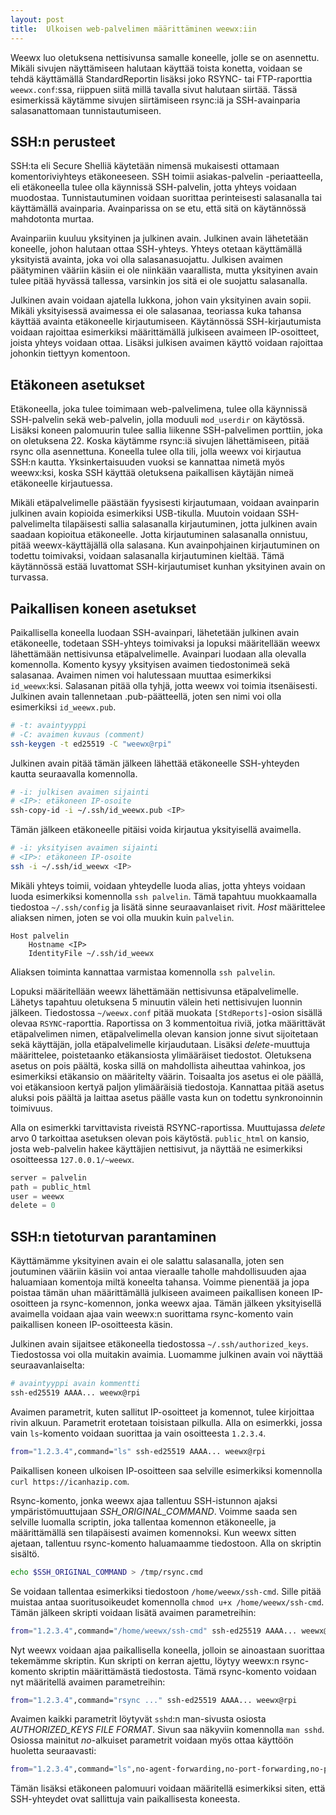 ```yaml
---
layout: post
title:  Ulkoisen web-palvelimen määrittäminen weewx:iin
---
```

Weewx luo oletuksena nettisivunsa samalle koneelle, jolle se on asennettu.
Mikäli sivujen näyttämiseen halutaan käyttää toista konetta, voidaan se tehdä
käyttämällä StandardReportin lisäksi joko RSYNC- tai FTP-raporttia
`weewx.conf`:ssa, riippuen siitä millä tavalla sivut halutaan siirtää. Tässä
esimerkissä käytämme sivujen siirtämiseen rsync:iä ja SSH-avainparia
salasanattomaan tunnistautumiseen.

## SSH:n perusteet
SSH:ta eli Secure Shelliä käytetään nimensä mukaisesti ottamaan
komentoriviyhteys etäkoneeseen. SSH toimii asiakas-palvelin -periaatteella, eli
etäkoneella tulee olla käynnissä SSH-palvelin, jotta yhteys voidaan muodostaa.
Tunnistautuminen voidaan suorittaa perinteisesti salasanalla tai käyttämällä
avainparia. Avainparissa on se etu, että sitä on käytännössä mahdotonta murtaa.

Avainpariin kuuluu yksityinen ja julkinen avain. Julkinen avain lähetetään
koneelle, johon halutaan ottaa SSH-yhteys. Yhteys otetaan käyttämällä yksityistä
avainta, joka voi olla salasanasuojattu. Julkisen avaimen päätyminen vääriin
käsiin ei ole niinkään vaarallista, mutta yksityinen avain tulee pitää hyvässä
tallessa, varsinkin jos sitä ei ole suojattu salasanalla.

Julkinen avain voidaan ajatella lukkona, johon vain yksityinen avain sopii.
Mikäli yksityisessä avaimessa ei ole salasanaa, teoriassa kuka tahansa käyttää
avainta etäkoneelle kirjautumiseen. Käytännössä SSH-kirjautumista voidaan
rajoittaa esimerkiksi määrittämällä julkiseen avaimeen IP-osoitteet, joista
yhteys voidaan ottaa. Lisäksi julkisen avaimen käyttö voidaan rajoittaa johonkin
tiettyyn komentoon.

## Etäkoneen asetukset
Etäkoneella, joka tulee toimimaan web-palvelimena, tulee olla käynnissä
SSH-palvelin sekä web-palvelin, jolla moduuli `mod_userdir` on käytössä. Lisäksi
koneen palomuurin tulee sallia liikenne SSH-palvelimen porttiin, joka on
oletuksena 22. Koska käytämme rsync:iä sivujen lähettämiseen, pitää rsync olla
asennettuna. Koneella tulee olla tili, jolla weewx voi kirjautua SSH:n kautta.
Yksinkertaisuuden vuoksi se kannattaa nimetä myös weewx:ksi, koska SSH käyttää
oletuksena paikallisen käytäjän nimeä etäkoneelle kirjautuessa.

Mikäli etäpalvelimelle päästään fyysisesti kirjautumaan, voidaan avainparin
julkinen avain kopioida esimerkiksi USB-tikulla. Muutoin voidaan
SSH-palvelimelta tilapäisesti sallia salasanalla kirjautuminen, jotta julkinen
avain saadaan kopioitua etäkoneelle. Jotta kirjautuminen salasanalla onnistuu,
pitää weewx-käyttäjällä olla salasana. Kun avainpohjainen kirjautuminen on
todettu toimivaksi, voidaan salasanalla kirjautuminen kieltää. Tämä käytännössä
estää luvattomat SSH-kirjautumiset kunhan yksityinen avain on turvassa.

## Paikallisen koneen asetukset
Paikallisella koneella luodaan SSH-avainpari, lähetetään julkinen avain
etäkoneelle, todetaan SSH-yhteys toimivaksi ja lopuksi määritellään weewx
lähettämään nettisivunsa etäpalvelimelle. Avainpari luodaan alla olevalla
komennolla. Komento kysyy yksityisen avaimen tiedostonimeä sekä salasanaa.
Avaimen nimen voi halutessaan muuttaa esimerkiksi `id_weewx`:ksi. Salasanan
pitää olla tyhjä, jotta weewx voi toimia itsenäisesti. Julkinen avain
tallennetaan .pub-päätteellä, joten sen nimi voi olla esimerkiksi
`id_weewx.pub`.

``` bash
# -t: avaintyyppi
# -C: avaimen kuvaus (comment)
ssh-keygen -t ed25519 -C "weewx@rpi"
```

Julkinen avain pitää tämän jälkeen lähettää etäkoneelle SSH-yhteyden kautta
seuraavalla komennolla.

``` bash
# -i: julkisen avaimen sijainti
# <IP>: etäkoneen IP-osoite
ssh-copy-id -i ~/.ssh/id_weewx.pub <IP>
```

Tämän jälkeen etäkoneelle pitäisi voida kirjautua yksityisellä avaimella.

``` bash
# -i: yksityisen avaimen sijainti
# <IP>: etäkoneen IP-osoite
ssh -i ~/.ssh/id_weewx <IP>
```

Mikäli yhteys toimii, voidaan yhteydelle luoda alias, jotta yhteys voidaan luoda
esimerkiksi komennolla `ssh palvelin`. Tämä tapahtuu muokkaamalla tiedostoa
`~/.ssh/config` ja lisätä sinne seuraavanlaiset rivit. *Host* määrittelee
aliaksen nimen, joten se voi olla muukin kuin `palvelin`.

```
Host palvelin
    Hostname <IP>
    IdentityFile ~/.ssh/id_weewx
```

Aliaksen toiminta kannattaa varmistaa komennolla `ssh palvelin`.

Lopuksi määritellään weewx lähettämään nettisivunsa etäpalvelimelle. Lähetys
tapahtuu oletuksena 5 minuutin välein heti nettisivujen luonnin jälkeen.
Tiedostossa `~/weewx.conf` pitää muokata `[StdReports]`-osion sisällä olevaa
`RSYNC`-raporttia. Raportissa on 3 kommentoitua riviä, jotka määrittävät
etäpalvelimen nimen, etäpalvelimella olevan kansion jonne sivut sijoitetaan sekä
käyttäjän, jolla etäpalvelimelle kirjaudutaan. Lisäksi *delete*-muuttuja
määrittelee, poistetaanko etäkansiosta ylimääräiset tiedostot. Oletuksena asetus
on pois päältä, koska sillä on mahdollista aiheuttaa vahinkoa, jos esimerkiksi
etäkansio on määritelty väärin. Toisaalta jos asetus ei ole päällä, voi
etäkansioon kertyä paljon ylimääräisiä tiedostoja. Kannattaa pitää asetus
aluksi pois päältä ja laittaa asetus päälle vasta kun on todettu synkronoinnin
toimivuus.

Alla on esimerkki tarvittavista riveistä RSYNC-raportissa. Muuttujassa *delete*
arvo 0 tarkoittaa asetuksen olevan pois käytöstä. `public_html` on kansio, josta
web-palvelin hakee käyttäjien nettisivut, ja näyttää ne esimerkiksi osoitteessa
`127.0.0.1/~weewx`.

``` python
server = palvelin
path = public_html
user = weewx
delete = 0
```

## SSH:n tietoturvan parantaminen
Käyttämämme yksityinen avain ei ole salattu salasanalla, joten sen joutuminen
vääriin käsiin voi antaa vieraalle taholle mahdollisuuden ajaa haluamiaan
komentoja miltä koneelta tahansa. Voimme pienentää ja jopa poistaa tämän uhan
määrittämällä julkiseen avaimeen paikallisen koneen IP-osoitteen ja
rsync-komennon, jonka weewx ajaa. Tämän jälkeen yksityisellä avaimella voidaan
ajaa vain weewx:n suorittama rsync-komento vain paikallisen koneen
IP-osoitteesta käsin.

Julkinen avain sijaitsee etäkoneella tiedostossa `~/.ssh/authorized_keys`.
Tiedostossa voi olla muitakin avaimia. Luomamme julkinen avain voi näyttää
seuraavanlaiselta:

``` bash
# avaintyyppi avain kommentti
ssh-ed25519 AAAA... weewx@rpi
```

Avaimen parametrit, kuten sallitut IP-osoitteet ja komennot, tulee kirjoittaa
rivin alkuun. Parametrit erotetaan toisistaan pilkulla. Alla on esimerkki, jossa
vain `ls`-komento voidaan suorittaa ja vain osoitteesta `1.2.3.4`.

``` bash
from="1.2.3.4",command="ls" ssh-ed25519 AAAA... weewx@rpi
```

Paikallisen koneen ulkoisen IP-osoitteen  saa selville esimerkiksi komennolla
`curl https://icanhazip.com`.

Rsync-komento, jonka weewx ajaa tallentuu SSH-istunnon ajaksi
ympäristömuuttujaan *SSH_ORIGINAL_COMMAND*. Voimme saada sen selville luomalla
scriptin, joka tallentaa komennon etäkoneelle, ja määrittämällä sen tilapäisesti
avaimen komennoksi. Kun weewx sitten ajetaan, tallentuu rsync-komento
haluamaamme tiedostoon. Alla on skriptin sisältö.

``` bash
echo $SSH_ORIGINAL_COMMAND > /tmp/rsync.cmd
```

Se voidaan tallentaa esimerkiksi tiedostoon `/home/weewx/ssh-cmd`. Sille pitää
muistaa antaa suoritusoikeudet komennolla `chmod u+x /home/weewx/ssh-cmd`. Tämän
jälkeen skripti voidaan lisätä avaimen parametreihin:

``` bash
from="1.2.3.4",command="/home/weewx/ssh-cmd" ssh-ed25519 AAAA... weewx@rpi
```

Nyt weewx voidaan ajaa paikallisella koneella, jolloin se ainoastaan suorittaa
tekemämme skriptin. Kun skripti on kerran ajettu, löytyy weewx:n rsync-komento
skriptin määrittämästä tiedostosta. Tämä rsync-komento voidaan nyt määritellä
avaimen parametreihin:

``` bash
from="1.2.3.4",command="rsync ..." ssh-ed25519 AAAA... weewx@rpi
```

Avaimen kaikki parametrit löytyvät `sshd`:n man-sivusta osiosta *AUTHORIZED_KEYS
FILE FORMAT*. Sivun saa näkyviin komennolla `man sshd`. Osiossa mainitut
*no*-alkuiset parametrit voidaan myös ottaa käyttöön huoletta seuraavasti:

``` bash
from="1.2.3.4",command="ls",no-agent-forwarding,no-port-forwarding,no-pty,no-user-rc,no-X11-forwarding ssh-ed25519 AAAA... weewx@rpi
```

Tämän lisäksi etäkoneen palomuuri voidaan määritellä esimerkiksi siten, että
SSH-yhteydet ovat sallittuja vain paikallisesta koneesta.
